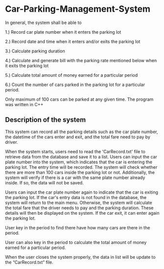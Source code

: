 # Car-Parking-Management-System

In general, the system shall be able to

1.) Record car plate number when it enters the parking lot

2.) Record date and time when it enters and/or exits the parking lot 

3.) Calculate parking duration

4.) Calculate and generate bill with the parking rate mentioned below when it exits the parking lot

5.) Calculate total amount of money earned for a particular period

6.) Count the number of cars parked in the parking lot for a particular period.


Only maximum of 100 cars can be parked at any given time. The program was written in C++

## Description of the system
This system can record all the parking details such as the car plate number, the datetime of the cars enter and exit, and the total fare need to pay by driver. 

When the system starts, users need to read the 'CarRecord.txt' file to retrieve data from the database and save it to a list. Users can input the car plate number into the system, which indicates that the car is entering the parking lot. The entry time will be recorded. The system will check whether there are more than 100 cars inside the parking lot or not. Additionally, the system will verify if there is a car with the same plate number already inside. If so, the data will not be saved.

Users can input the car plate number again to indicate that the car is exiting the parking lot. If the car's entry data is not found in the database, the system will return to the main menu. Otherwise, the system will calculate the total fare that the driver needs to pay and the parking duration. These details will then be displayed on the system.
If the car exit, it can enter again the parking lot. 

User key in the period to find there have how many cars are there in the period. 

User can also key in the period to calculate the total amount of money earned for a particular period. 

When the user closes the system properly, the data in list will be update to the “CarRecord.txt” file. 


